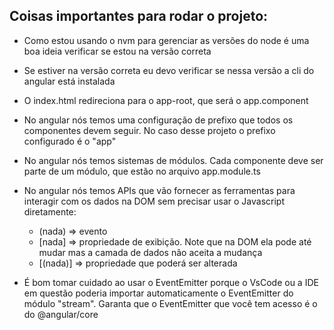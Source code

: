 ## Coisas importantes para rodar o projeto:
- Como estou usando o nvm para gerenciar as versões do node é uma boa ideia verificar se estou na versão correta
- Se estiver na versão correta eu devo verificar se nessa versão a cli do angular está instalada

- O index.html redireciona para o app-root, que será o app.component
- No angular nós temos uma configuração de prefixo que todos os componentes devem seguir. No caso desse projeto o prefixo configurado é o "app"
- No angular nós temos sistemas de módulos. Cada componente deve ser parte de um módulo, que estão no arquivo app.module.ts
- No angular nós temos APIs que vão fornecer as ferramentas para interagir com os dados na DOM sem precisar usar o Javascript diretamente:
  - (nada) => evento
  - [nada] => propriedade de exibição. Note que na DOM ela pode até mudar mas a camada de dados não aceita a mudança
  - [(nada)] => propriedade que poderá ser alterada

- É bom tomar cuidado ao usar o EventEmitter porque o VsCode ou a IDE em questão poderia importar automaticamente o EventEmitter do módulo "stream". Garanta que o EventEmitter que você tem acesso é o do @angular/core
